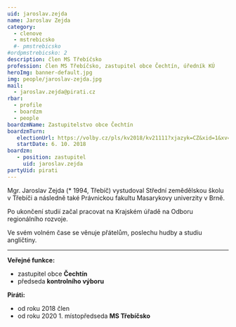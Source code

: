 ```yaml
---
uid: jaroslav.zejda
name: Jaroslav Zejda
category:
  - clenove
  - mstrebicsko
  #- pmstrebicsko
#ordpmstrebicsko: 2
description: člen MS Třebíčsko
profession: člen MS Třebíčsko, zastupitel obce Čechtín, úředník KÚ
heroImg: banner-default.jpg
img: people/jaroslav-zejda.jpg
mail:
  - jaroslav.zejda@pirati.cz
rbar:
  - profile
  - boardzm
  - people
boardzmName: Zastupitelstvo obce Čechtín
boardzmTurn:
   electionUrl: https://volby.cz/pls/kv2018/kv21111?xjazyk=CZ&xid=1&xv=23&xdz=1&xnumnuts=6104&xobec=590452&xstrana=0
   startDate: 6. 10. 2018
boardzm:
   - position: zastupitel
     uid: jaroslav.zejda
partyUid: pirati
---
```


Mgr. Jaroslav Zejda (* 1994, Třebíč) vystudoval Střední zemědělskou školu v Třebíči a následně také Právnickou fakultu Masarykovy univerzity v Brně.

Po ukončení studií začal pracovat na Krajském úřadě na Odboru regionálního rozvoje.

Ve svém volném čase se věnuje přátelům, poslechu hudby a studiu angličtiny.

---
**Veřejné funkce:**
* zastupitel obce **Čechtín**
*	předseda **kontrolního výboru**


**Piráti:**
* od roku 2018 člen
* od roku 2020 1. místopředseda **MS Třebíčsko**
